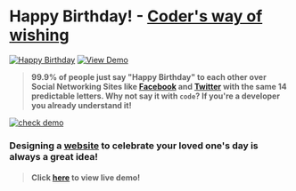 # Happy Birthday! - [Coder's way of wishing](https://medium.com/@vinitshahdeo/coders-way-of-wishing-happy-birthday-1fe457e7a2ba)
[![Happy Birthday](https://img.shields.io/badge/Happy-Birthday-dodgerblue.svg?style=for-the-badge)](https://github.com/smilegupta/ShivanshuBday/) [![View Demo](https://img.shields.io/badge/View-Demo-teal.svg?style=for-the-badge)]( https://smilegupta.github.io/ShivanshuBday/)
> **99.9% of people just say "Happy Birthday" to each other over Social Networking Sites like [Facebook](https://www.facebook.com/smilegupta.1998) and [Twitter](https://twitter.com/gupta_smile_) with the same 14 predictable letters. Why not say it with `code`? If you're a developer you already understand it!**

[![check demo](https://forthebadge.com/images/badges/its-not-a-lie-if-you-believe-it.svg)](https://smilegupta.github.io/ShivanshuBday/)

### Designing a [website](https://smilegupta.github.io/ShivanshuBday/) to celebrate your loved one's day is always a great idea!

> #### Click [here](https://smilegupta.github.io/ShivanshuBday/) to view live demo!
